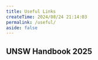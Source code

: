 ```yaml
---
title: Useful Links
createTime: 2024/08/24 21:14:03
permalink: /useful/
aside: false
---
```


<CardGrid>
    <LinkCard 
        icon="devicon:moodle"
        title="UNSW Moodle"
        href="https://moodle.telt.unsw.edu.au/">
    </LinkCard>
    <LinkCard 
        icon="/mobius.ico"
        title="UNSW Möbius"
        href="https://unsw.mobius.cloud/">
    </LinkCard>
    <LinkCard 
        icon="/unsw.ico"
        title="myUNSW"
        href="https://my.unsw.edu.au/">
    </LinkCard>
    <LinkCard 
        icon="/webcms3.ico"
        title="CSE WebCMS3"
        href="https://webcms3.cse.unsw.edu.au/">
    </LinkCard>
    <LinkCard 
        icon="/playconomics.png"
        title="Playconomics"
        href="https://my.playconomics.com/accounts/login/">
    </LinkCard>
    <LinkCard 
        icon="vscode-icons:file-type-gitlab"
        title="UNSW GitLab"
        href="https://nw-syd-gitlab.cseunsw.tech/dashboard/groups">
    </LinkCard>
</CardGrid>

## UNSW Handbook 2025

<CardGrid>
    <LinkCard 
        icon="/unsw.ico"
        title="3707 Engineering (Honours)"
        href="https://www.handbook.unsw.edu.au/undergraduate/programs/2025/3707">
    </LinkCard>
    <LinkCard 
        icon="/unsw.ico"
        title="3778 Computer Science"
        href="https://www.handbook.unsw.edu.au/undergraduate/programs/2025/3778">
    </LinkCard>
    <LinkCard 
        icon="/unsw.ico"
        title="3970 Science"
        href="https://www.handbook.unsw.edu.au/undergraduate/programs/2025/3970">
    </LinkCard>
    <LinkCard 
        icon="/unsw.ico"
        title="3543 Economics"
        href="https://www.handbook.unsw.edu.au/undergraduate/programs/2025/3543">
    </LinkCard>
</CardGrid>
